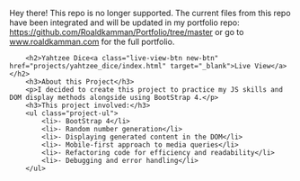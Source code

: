 Hey there! This repo is no longer supported. The current files from this repo have been integrated and will be updated in my portfolio repo: https://github.com/Roaldkamman/Portfolio/tree/master or go to www.roaldkamman.com for the full portfolio.


        <h2>Yahtzee Dice<a class="live-view-btn new-btn" href="projects/yahtzee_dice/index.html" target="_blank">Live View</a></h2>
        <h3>About this Project</h3>
        <p>I decided to create this project to practice my JS skills and DOM display methods alongside using BootStrap 4.</p>
        <h3>This project involved:</h3>
        <ul class="project-ul">
            <li>- BootStrap 4</li>
            <li>- Random number generation</li>
            <li>- Displaying generated content in the DOM</li>
            <li>- Mobile-first approach to media queries</li>
            <li>- Refactoring code for efficiency and readability</li>
            <li>- Debugging and error handling</li>
        </ul>
